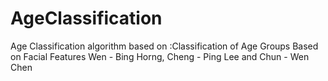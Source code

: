 # AgeClassification
Age Classification algorithm based on :Classification of Age Groups Based on Facial Features Wen - Bing Horng, Cheng - Ping Lee and Chun - Wen Chen
